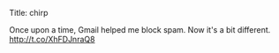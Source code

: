 Title: chirp

Once upon a time, Gmail helped me block spam. Now it's a bit different. <a href="http://t.co/XhFDJnraQ8">http://t.co/XhFDJnraQ8</a>
